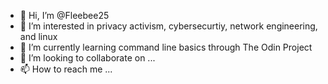 - 👋 Hi, I’m @Fleebee25
- 👀 I’m interested in privacy activism, cybersecurtiy, network engineering, and linux
- 🌱 I’m currently learning command line basics through The Odin Project
- 💞️ I’m looking to collaborate on ...
- 📫 How to reach me ...

<!---
Fleebee25/Fleebee25 is a ✨ special ✨ repository because its `README.md` (this file) appears on your GitHub profile.
You can click the Preview link to take a look at your changes.
--->
